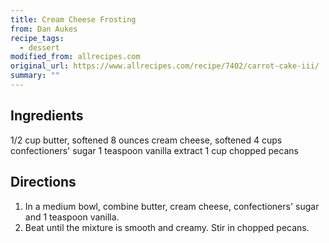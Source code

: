 ```yaml
---
title: Cream Cheese Frosting
from: Dan Aukes
recipe_tags:
  - dessert
modified_from: allrecipes.com
original_url: https://www.allrecipes.com/recipe/7402/carrot-cake-iii/
summary: ""
---
```


## Ingredients

1/2 cup butter, softened
8 ounces cream cheese,
softened
4 cups confectioners' sugar
1 teaspoon vanilla extract
1 cup chopped pecans

## Directions

1. In a medium bowl, combine butter, cream cheese, confectioners' sugar and 1 teaspoon vanilla. 
1. Beat until the mixture is smooth and creamy. Stir in chopped pecans.